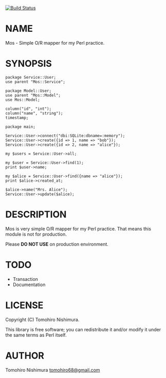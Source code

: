 [![Build Status](https://travis-ci.org/Sixeight/p5-mos.svg?branch=master)](https://travis-ci.org/Sixeight/p5-mos)
# NAME

Mos - Simple O/R mapper for my Perl practice.

# SYNOPSIS

    package Service::User;
    use parent "Mos::Service";

    package Model::User;
    use parent "Mos::Model";
    use Mos::Model;

    column("id", "int");
    column("name", "string");
    timestamp;

    package main;

    Service::User->connect("dbi:SQLite:dbname=:memory");
    Service::User->create({id => 1, name => "bob"});
    Service::User->create({id => 2, name => "alice"});

    my $users = Service::User->all;

    my $user = Service::User->find(1);
    print $user->name;

    my $alice = Service::User->find({name => "alice"});
    print $alice->created_at;

    $alice->name("Mrs. Alice");
    Service::User->update($alice);

# DESCRIPTION

Mos is very simple O/R mapper for my Perl practice.
That means this module is not for production.

Please **DO NOT USE** on production environment.

# TODO

- Transaction
- Documentation

# LICENSE

Copyright (C) Tomohiro Nishimura.

This library is free software; you can redistribute it and/or modify
it under the same terms as Perl itself.

# AUTHOR

Tomohiro Nishimura <tomohiro68@gmail.com>
